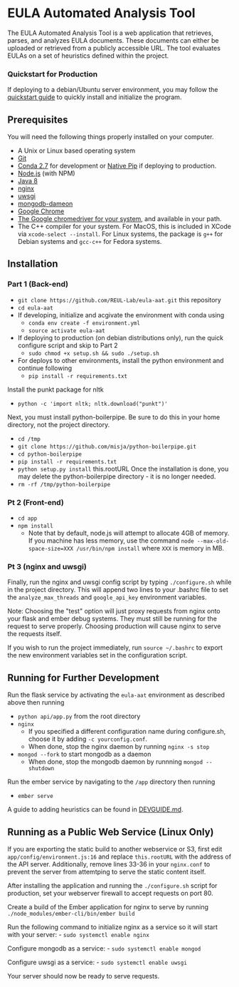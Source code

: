 # EULA Automated Analysis Tool

The EULA Automated Analysis Tool is a web application that retrieves, parses, and analyzes EULA documents.  These documents can either be uploaded or retrieved from a publicly accessible URL.  The tool evaluates EULAs on a set of heuristics defined within the project.

### Quickstart for Production

If deploying to a debian/Ubuntu server environment, you may follow the [quickstart guide](QUICKSTART.md) to quickly install and initialize the program.

## Prerequisites

You will need the following things properly installed on your computer.

* A Unix or Linux based operating system
* [Git](https://git-scm.com/)
* [Conda 2.7](https://www.anaconda.com/download/) for development or [Native Pip](https://pip.pypa.io/en/stable/installing/) if deploying to production.
* [Node.js](https://nodejs.org/) (with NPM)
* [Java 8](https://java.com/en/download/)
* [nginx](https://www.nginx.com/resources/wiki/start/topics/tutorials/install/)
* [uwsgi](http://uwsgi-docs.readthedocs.io/en/latest/Install.html)
* [mongodb-dameon](https://docs.mongodb.com/manual/installation/)
* [Google Chrome](https://google.com/chrome)
* [The Google chromedriver for your system](https://sites.google.com/a/chromium.org/chromedriver/downloads), and available in your path.
* The C++ compiler for your system.  For MacOS, this is included in XCode via `xcode-select --install`.  For Linux systems, the package is `g++` for Debian systems and `gcc-c++` for Fedora systems.

## Installation

### Part 1 (Back-end)
* `git clone https://github.com/REUL-Lab/eula-aat.git` this repository
* `cd eula-aat`
* If developing, initialize and acgivate the environment with conda using
    - `conda env create -f environment.yml`
    - `source activate eula-aat`
* If deploying to production (on debian distributions only), run the quick configure script and skip to Part 2
    - `sudo chmod +x setup.sh && sudo ./setup.sh`
* For deploys to other environments, install the python environment and continue following
    - `pip install -r requirements.txt` 

Install the punkt package for nltk
* `python -c 'import nltk; nltk.download("punkt")'`

Next, you must install python-boilerpipe.  Be sure to do this in your home directory, not the project directory.
* `cd /tmp`
* `git clone https://github.com/misja/python-boilerpipe.git`
* `cd python-boilerpipe`
* `pip install -r requirements.txt`
* `python setup.py install`
this.rootURL
Once the installation is done, you may delete the python-boilerpipe directory - it is no longer needed.
* `rm -rf /tmp/python-boilerpipe`

### Pt 2 (Front-end)
* `cd app`
* `npm install`
    - Note that by default, node.js will attempt to allocate 4GB of memory.  If you machine has less memory, use the command `node --max-old-space-size=XXX /usr/bin/npm install` where `XXX` is memory in MB.

### Pt 3 (nginx and uwsgi)

Finally, run the nginx and uwsgi config script by typing `./configure.sh` while in the project directory.  This will append two lines to your .bashrc file to set the `analyze_max_threads` and `google_api_key` environment variables.

Note: Choosing the "test" option will just proxy requests from nginx onto your flask and ember debug systems.  They must still be running for the request to serve properly.  Choosing production will cause nginx to serve the requests itself.

If you wish to run the project immediately, run `source ~/.bashrc` to export the new environment variables set in the configuration script.

## Running for Further Development

Run the flask service by activating the `eula-aat` environment as described above then running
* `python api/app.py` from the root directory
* `nginx`
    - If you specified a different configuration name during configure.sh, choose it by adding `-c yourconfig.conf`.
    - When done, stop the nginx daemon by running `nginx -s stop`
* `mongod --fork` to start mongodb as a daemon
    - When done, stop the mongodb daemon by runnning `mongod --shutdown`

Run the ember service by navigating to the `/app` directory then running
* `ember serve`

A guide to adding heuristics can be found in [DEVGUIDE.md](DEVGUIDE.MD).

## Running as a Public Web Service (Linux Only)

If you are exporting the static build to another webservice or S3, first edit `app/config/environment.js:16` and replace `this.rootURL` with the address of the API server.  Additionally, remove lines 33-36 in your `nginx.conf` to prevent the server from attemtping to serve the static content itself.

After installing the application and running the `./configure.sh` script for production, set your webserver firewall to accept requests on port 80.

Create a build of the Ember application for nginx to serve by running `./node_modules/ember-cli/bin/ember build`

Run the following command to initialize nginx as a service so it will start with your server:
    - `sudo systemctl enable nginx`
   
Configure mongodb as a service:
    - `sudo systemctl enable mongod`

Configure uwsgi as a service:
    - `sudo systemctl enable uwsgi`

Your server should now be ready to serve requests.